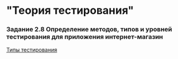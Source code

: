 # "Теория тестирования"


### Задание 2.8 Определение методов, типов и уровней тестирования для приложения интернет-магазин

[Типы тестирования](https://docs.google.com/spreadsheets/d/1Xv__vUMnFiwD9pThJ2Xk084mF9RD-JsiCrKBAtEC5_Q/edit?usp=sharing)
 
